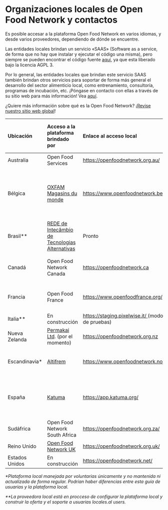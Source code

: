 # Organizaciones locales de Open Food Network y contactos

Es posible accesar a la plataforma Open Food Network en varios idiomas, y desde varios proveedores, dependiendo de dónde se encuentre. 

Las entidades locales brindan un servicio «SAAS» \(Software as a service, de forma que no hay que instalar y ejecutar el código una misma\), pero siempre se pueden encontrar el código fuente [aquí](https://github.com/openfoodfoundation/openfoodnetwork#boards?repos=6257856), ya que esta liberado bajo la licencia AGPL 3.

Por lo general, las entidades locales que brindan este servicio SAAS también brindan otros servicios para soportar de forma más general el desarrollo del sector alimenticio local, como entrenamiento, consultoría, programas de incubación, etc. ¡Póngase en contacto con ellas a través de su sitio web para más información! Vea [aquí](https://www.openfoodnetwork.org/find-your-local-open-food-network/).

  
¿Quiere más información sobre qué es la Open Food Network? ¡[Revise nuestro sitio web global](https://www.openfoodnetwork.org/)!

<table>
  <thead>
    <tr>
      <th style="text-align:left">Ubicaci&#xF3;n</th>
      <th style="text-align:left">Acceso a la plataforma brindado por</th>
      <th style="text-align:left">Enlace al acceso local</th>
      <th style="text-align:left">Idiomas brindados por la plataforma local</th>
    </tr>
  </thead>
  <tbody>
    <tr>
      <td style="text-align:left">Australia</td>
      <td style="text-align:left">Open Food Services</td>
      <td style="text-align:left"><a href="https://openfoodnetwork.org.au/">https://openfoodnetwork.org.au/</a>
      </td>
      <td style="text-align:left">Ingl&#xE9;s</td>
    </tr>
    <tr>
      <td style="text-align:left">B&#xE9;lgica</td>
      <td style="text-align:left"><a href="https://www.oxfammagasinsdumonde.be/acheter-equitable/open-food-network-belgium/#.XYoOOvfgo5k">OXFAM Magasins du monde</a>
      </td>
      <td style="text-align:left"><a href="https://www.openfoodnetwork.be">https://www.openfoodnetwork.be</a>
      </td>
      <td style="text-align:left">
        <p>Franc&#xE9;s</p>
        <p>Alem&#xE1;n</p>
        <p>Ingl&#xE9;s</p>
        <p>Deutsch</p>
      </td>
    </tr>
    <tr>
      <td style="text-align:left">Brasil**</td>
      <td style="text-align:left"><a href="http://redemg.org.br/">REDE de Intec&#xE2;mbio de Tecnologias Alternativas</a>
      </td>
      <td style="text-align:left">Pronto</td>
      <td style="text-align:left">Portugu&#xE9;s</td>
    </tr>
    <tr>
      <td style="text-align:left">Canad&#xE1;</td>
      <td style="text-align:left">Open Food Network Canada</td>
      <td style="text-align:left"><a href="https://openfoodnetwork.ca ">https://openfoodnetwork.ca </a>
      </td>
      <td style="text-align:left">
        <p>Ingl&#xE9;s</p>
        <p>Franc&#xE9;s</p>
      </td>
    </tr>
    <tr>
      <td style="text-align:left">Francia</td>
      <td style="text-align:left">Open Food France</td>
      <td style="text-align:left"><a href="https://www.openfoodfrance.org/">https://www.openfoodfrance.org/</a>
      </td>
      <td style="text-align:left">
        <p>Franc&#xE9;s</p>
        <p>Italiano</p>
      </td>
    </tr>
    <tr>
      <td style="text-align:left">Italia**</td>
      <td style="text-align:left">En construcci&#xF3;n</td>
      <td style="text-align:left"><a href="https://staging.pixelwise.it/ ">https://staging.pixelwise.it/ </a>(modo
        de pruebas)</td>
      <td style="text-align:left">Italiano
        <br />Ingl&#xE9;s</td>
    </tr>
    <tr>
      <td style="text-align:left">Nueva Zelanda</td>
      <td style="text-align:left"><a href="https://permakai.nz">Permakai Ltd</a>. (por el momento)</td>
      <td
      style="text-align:left"><a href="https://openfoodnetwork.org.nz">https://openfoodnetwork.org.nz</a>
        </td>
        <td style="text-align:left">Ingl&#xE9;s</td>
    </tr>
    <tr>
      <td style="text-align:left">Escandinavia*</td>
      <td style="text-align:left"><a href="https://altifrem.wordpress.com/">Altifrem</a>
      </td>
      <td style="text-align:left"><a href="https://www.openfoodnetwork.no/">https://www.openfoodnetwork.no/</a>
      </td>
      <td style="text-align:left">
        <p>Noruego</p>
        <p>Sueco</p>
      </td>
    </tr>
    <tr>
      <td style="text-align:left">Espa&#xF1;a</td>
      <td style="text-align:left"><a href="http://katuma.org/">Katuma</a>
      </td>
      <td style="text-align:left"><a href="https://app.katuma.org/ ">https://app.katuma.org/ </a>
      </td>
      <td style="text-align:left">
        <p>Castellano</p>
        <p>Catal&#xE1;n
          <br />Portugu&#xE9;s
          <br />Italiano</p>
      </td>
    </tr>
    <tr>
      <td style="text-align:left">Sud&#xE1;frica</td>
      <td style="text-align:left">Open Food Network South Africa</td>
      <td style="text-align:left"><a href="https://openfoodnetwork.org.za/">https://openfoodnetwork.org.za/</a>
      </td>
      <td style="text-align:left">Ingl&#xE9;s</td>
    </tr>
    <tr>
      <td style="text-align:left">Reino Unido</td>
      <td style="text-align:left"><a href="https://about.openfoodnetwork.org.uk/">Open Food Network UK</a>
      </td>
      <td style="text-align:left"><a href="https://openfoodnetwork.org.uk/ ">https://openfoodnetwork.org.uk/ </a>
      </td>
      <td style="text-align:left">Ingl&#xE9;s</td>
    </tr>
    <tr>
      <td style="text-align:left">Estados Unidos</td>
      <td style="text-align:left">En construcci&#xF3;n</td>
      <td style="text-align:left"><a href="https://openfoodnetwork.net/">https://openfoodnetwork.net/</a>
      </td>
      <td style="text-align:left">Ingl&#xE9;s</td>
    </tr>
  </tbody>
</table>

_\*Plataforma local manejada por voluntarias únicamente y no mantenida ni actualizada de forma regular. Podrían haber diferencias entre esta guía de usuarias y la plataforma local._

_\*\*La proveedora local está en procceso de configurar la plataforma local y construir la oferta y el soporte a usuarias locales.al users._


